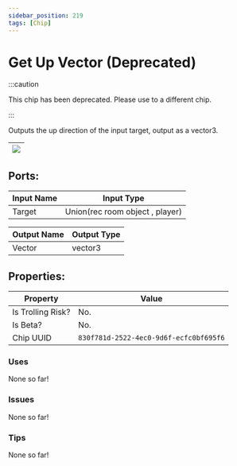 ```yaml
---
sidebar_position: 219
tags: [Chip]
---
```


# Get Up Vector (Deprecated)
:::caution

This chip has been deprecated. Please use to a different chip.

:::

Outputs the up direction of the input target, output as a vector3.

| ![](https://images-ext-2.discordapp.net/external/MPmIaQzlEPmgGWlgi-WxBBXt0Bjv_zWPkg1y1f_sy3s/https/www.recroomcircuits.com/image/circuit/absolute-value?width=206&height=108) |
|-----|

## Ports:

| Input Name | Input Type |
|-----------|-----------|
| Target | Union(rec room object , player) |

| Output Name | Output Type |
|-----------|-----------|
| Vector | vector3 |

## Properties:

| Property  | Value |
|-------------------|-----------|
| Is Trolling Risk? | No. |
| Is Beta? | No. |
| Chip UUID | `830f781d-2522-4ec0-9d6f-ecfc0bf695f6` |

### Uses
None so far!

### Issues
None so far!

### Tips
None so far!

